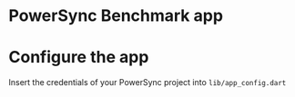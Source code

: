 # PowerSync Benchmark app

# Configure the app

Insert the credentials of your PowerSync project into `lib/app_config.dart`
